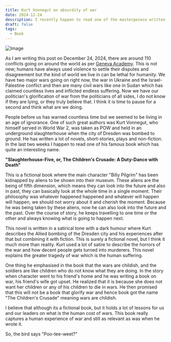 ```yaml
---
title: Kurt Vonnegut on absurdity of war
date: 2024-12-24
description: I recently happen to read one of the masterpeiece written by Kurt Vonnegut --Slaughterhouse five or the children's crusade--. It is more than a fictional book and carry very deep meanings and lessons for the real world. I have to say that this book is very Vonnegut.
draft: false
tags:
  - Book
---
```


![Image](/kurt.jpg)

As I am writing this post on December 24, 2024, there are around 110 conflicts going on around the world as per [Geneva Academy](https://geneva-academy.ch/galleries/today-s-armed-conflicts). This is not new; humans have always used violence to settle their disputes and disagreement but the kind of world we live in can be lethal for humanity. We have two major wars going on right now, the war in Ukraine and the Israel-Palestine conflict and then are many civil wars like one in Sudan which has claimed countless lives and inflicted endless suffering. Now we have our politician's glorification of war from the politicians of all sides, I do not know if they are lying, or they truly believe that. I think it is time to pause for a second and think what are we doing.

People before us has warned countless time but we seemed to be living in an age of ignorance. One of such great authors was Kurt Vonnegut, who himself served in World War 2, was taken as POW and held in an underground slaughterhouse when the city of Dresden was bombed to ground. He has written a lot of novels, short-stories, plays and non-fiction. In the last two weeks I happen to read one of his famous book which has quite an interesting name.

**"Slaughterhouse-Five, or, The Children's Crusade: A Duty-Dance with Death"**

This is a fictional book where the main character "Billy Pilgrim" has been kidnapped by aliens to be shown into their museum. These aliens are the being of fifth dimension, which means they can look into the future and also in past, they can basically look at the whole time in a single moment. Their philosophy was whatever happened happened and whatever will happen will happen, we should not worry about it and cherish the moment. Because he was being taken by these aliens, now he can also look into the future and the past. Over the course of story, he keeps travelling to one time or the other and always knowing what is going to happen next.

This novel is written in a satirical tone with a dark humour where Kurt describes the Allied bombing of the Dresden city and his experiences after that but combining it with fiction. This is surely a fictional novel, but I think it much more than reality. Kurt used a lot of satire to describe the horrors of the war and how decent people gets turned into murderers. This novel explains the greater tragedy of war which is the human suffering.

One thing he emphasised in the book that the wars are childish, and the soldiers are like children who do not know what they are doing. In the story when character went to his friend's home and he was writing a book on war, his friend's wife got upset. He realized that it is because she does not want her children or any of his children to die in wars. He then promised that this will not be a book that glorify war and hence book got the name "The Children's Crusade" meaning wars are childish.

I believe that although its a fictional book, but it holds a lot of lessons for us and our leaders on what is the human cost of wars. This book really captures a human experience of war and still as relevant as was when he wrote it.

So, the bird says "Poo-tee-weet?"